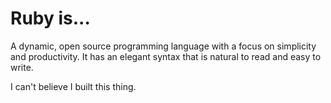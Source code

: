 # Ruby is...

A dynamic, open source programming language with a focus on simplicity and productivity. It has an elegant syntax that is natural to read and easy to write.

I can't believe I built this thing.